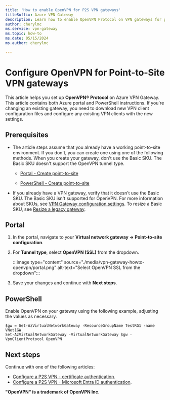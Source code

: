 ```yaml
---
title: 'How to enable OpenVPN for P2S VPN gateways'
titleSuffix: Azure VPN Gateway
description: Learn how to enable OpenVPN Protocol on VPN gateways for point-to-site configurations.
author: cherylmc
ms.service: vpn-gateway
ms.topic: how-to
ms.date: 05/15/2024
ms.author: cherylmc

---
```

# Configure OpenVPN for Point-to-Site VPN gateways

This article helps you set up **OpenVPN® Protocol** on Azure VPN Gateway. This article contains both Azure portal and PowerShell instructions. If you're changing an existing gateway, you need to download new VPN client configuration files and configure any existing VPN clients with the new settings.

## Prerequisites

* The article steps assume that you already have a working point-to-site environment. If you don't, you can create one using one of the following methods. When you create your gateway, don't use the Basic SKU. The Basic SKU doesn't support the OpenVPN tunnel type.

  * [Portal - Create point-to-site](vpn-gateway-howto-point-to-site-resource-manager-portal.md)

  * [PowerShell - Create point-to-site](vpn-gateway-howto-point-to-site-rm-ps.md)

* If you already have a VPN gateway, verify that it doesn't use the Basic SKU. The Basic SKU isn't supported for OpenVPN. For more information about SKUs, see [VPN Gateway configuration settings](vpn-gateway-about-vpn-gateway-settings.md). To resize a Basic SKU, see [Resize a legacy gateway](vpn-gateway-about-skus-legacy.md).

## Portal

1. In the portal, navigate to your **Virtual network gateway -> Point-to-site configuration**.
1. For **Tunnel type**, select **OpenVPN (SSL)** from the dropdown.

   :::image type="content" source="./media/vpn-gateway-howto-openvpn/portal.png" alt-text="Select OpenVPN SSL from the dropdown":::
1. Save your changes and continue with **Next steps**.

## PowerShell

Enable OpenVPN on your gateway using the following example, adjusting the values as necessary.

```azurepowershell-interactive
$gw = Get-AzVirtualNetworkGateway -ResourceGroupName TestRG1 -name VNet1GW
Set-AzVirtualNetworkGateway -VirtualNetworkGateway $gw -VpnClientProtocol OpenVPN
```

## Next steps

Continue with one of the following articles:

* [Configure a P2S VPN - certificate authentication](vpn-gateway-howto-point-to-site-resource-manager-portal.md).
* [Configure a P2S VPN - Microsoft Entra ID authentication](point-to-site-entra-gateway.md).

**"OpenVPN" is a trademark of OpenVPN Inc.**
